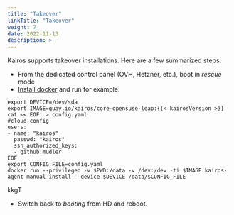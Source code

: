 ```yaml
---
title: "Takeover"
linkTitle: "Takeover"
weight: 7
date: 2022-11-13
description: >
---
```


Kairos supports takeover installations. Here are a few summarized steps:

- From the dedicated control panel (OVH, Hetzner, etc.), boot in *rescue* mode
- [Install docker](https://docs.docker.com/engine/install/debian/) and run for example:

```
export DEVICE=/dev/sda
export IMAGE=quay.io/kairos/core-opensuse-leap:{{< kairosVersion >}}
cat <<'EOF' > config.yaml
#cloud-config
users:
- name: "kairos"
  passwd: "kairos"
  ssh_authorized_keys:
  - github:mudler
EOF
export CONFIG_FILE=config.yaml
docker run --privileged -v $PWD:/data -v /dev:/dev -ti $IMAGE kairos-agent manual-install --device $DEVICE /data/$CONFIG_FILE
```
kkgT
- Switch back to *booting* from HD and reboot.
